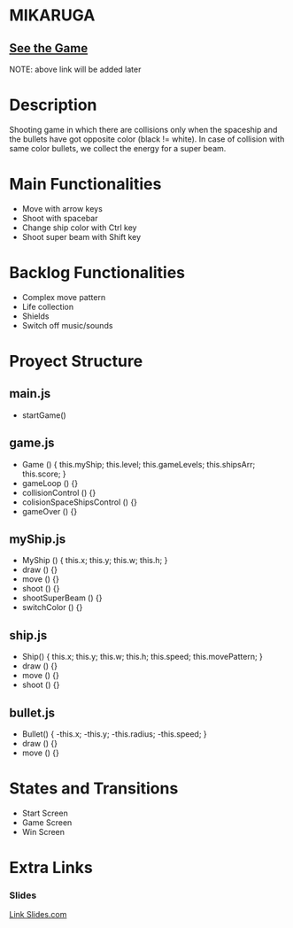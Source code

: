 # MIKARUGA


## [See the Game](https://jferran.github.io/mikaruga/)
NOTE: above link will be added later

# Description

Shooting game in which there are collisions only when the spaceship and the bullets have got opposite color (black != white).
In case of collision with same color bullets, we collect the energy for a super beam.

# Main Functionalities

- Move with arrow keys
- Shoot with spacebar
- Change ship color with Ctrl key
- Shoot super beam with Shift key

# Backlog Functionalities

- Complex move pattern
- Life collection
- Shields
- Switch off music/sounds

# Proyect Structure

## main.js

- startGame()

## game.js

- Game () {
    this.myShip;
    this.level;
    this.gameLevels;
    this.shipsArr;
    this.score;
}
- gameLoop () {}
- collisionControl () {}
- colisionSpaceShipsControl () {}
- gameOver () {}

## myShip.js 

- MyShip () {
    this.x;
    this.y;
    this.w;
    this.h;
}
- draw () {}
- move () {}
- shoot () {}
- shootSuperBeam () {}
- switchColor () {}

## ship.js
- Ship() {
    this.x;
    this.y;
    this.w;
    this.h;
    this.speed;
    this.movePattern;
}
- draw () {}
- move () {}
- shoot () {}

## bullet.js
- Bullet() {
    -this.x;
    -this.y;
    -this.radius;
    -this.speed;
} 
- draw () {}
- move () {}

# States and Transitions

- Start Screen
- Game Screen
- Win Screen

# Extra Links

### Slides
[Link Slides.com](https://docs.google.com/presentation/d/138o01hAz-0gXepN78RsDgse12HiiuN7Fz_N_hJnI9_g/edit?usp=sharing)